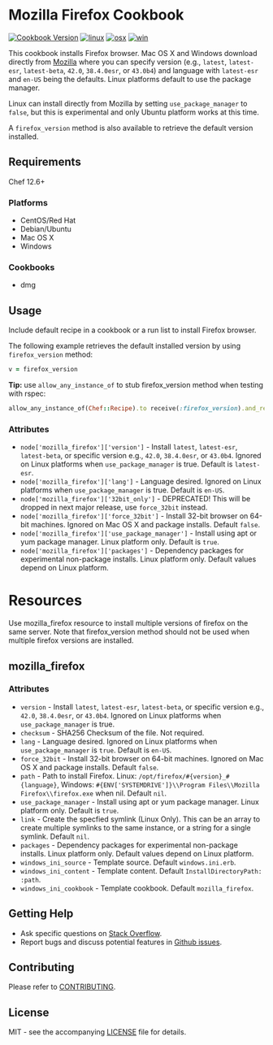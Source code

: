 # Mozilla Firefox Cookbook

[![Cookbook Version](http://img.shields.io/cookbook/v/mozilla_firefox.svg?style=flat-square)][cookbook]
[![linux](http://img.shields.io/travis/dhoer/chef-mozilla_firefox/master.svg?label=linux&style=flat-square)][linux]
[![osx](http://img.shields.io/travis/dhoer/chef-mozilla_firefox/macosx.svg?label=macosx&style=flat-square)][osx]
[![win](https://img.shields.io/appveyor/ci/dhoer/chef-mozilla-firefox/master.svg?label=windows&style=flat-square)][win]

[cookbook]: https://supermarket.chef.io/cookbooks/mozilla_firefox
[linux]: https://travis-ci.org/dhoer/chef-mozilla_firefox/branches
[osx]: https://travis-ci.org/dhoer/chef-mozilla_firefox/branches
[win]: https://ci.appveyor.com/project/dhoer/chef-mozilla-firefox 

This cookbook installs Firefox browser. Mac OS X and Windows download directly from 
[Mozilla](https://download-installer.cdn.mozilla.net/pub/firefox/releases/latest/README.txt) where you can specify 
version (e.g., `latest`, `latest-esr`, `latest-beta`, `42.0`, `38.4.0esr`, or `43.0b4`) and language with 
`latest-esr` and `en-US` being the defaults. Linux platforms default to use the package manager. 

Linux can install directly from Mozilla by setting `use_package_manager` to `false`, but this is experimental and
only Ubuntu platform works at this time. 
 
A `firefox_version` method is also available to retrieve the default version installed.

## Requirements

Chef 12.6+

### Platforms
* CentOS/Red Hat
* Debian/Ubuntu
* Mac OS X
* Windows

### Cookbooks
* dmg

## Usage

Include default recipe in a cookbook or a run list to install Firefox browser.

The following example retrieves the default installed version by using `firefox_version` method:

```ruby
v = firefox_version
```

**Tip:** use `allow_any_instance_of` to stub firefox_version method when testing with rspec:

```ruby
allow_any_instance_of(Chef::Recipe).to receive(:firefox_version).and_return('42.0')
```

### Attributes
* `node['mozilla_firefox']['version']` - Install `latest`, `latest-esr`, `latest-beta`, or specific version 
e.g., `42.0`, `38.4.0esr`, or `43.0b4`. Ignored on Linux platforms when `use_package_manager` is true. 
Default is `latest-esr`.
* `node['mozilla_firefox']['lang']` - Language desired. Ignored on Linux platforms when `use_package_manager` 
is true.  Default is `en-US`.
* `node['mozilla_firefox']['32bit_only']` - DEPRECATED! This will be dropped in next major release, use `force_32bit`
instead.
* `node['mozilla_firefox']['force_32bit']` - Install 32-bit browser on 64-bit machines. Ignored on Mac OS X and package 
installs. Default `false`.
* `node['mozilla_firefox']['use_package_manager']` - Install using apt or yum package manager. Linux platform only. 
Default is `true`.
* `node['mozilla_firefox']['packages']` - Dependency packages for experimental non-package installs. 
Linux platform only. Default values depend on Linux platform.


# Resources

Use mozilla_firefox resource to install multiple versions of firefox on the same server.  Note that firefox_version
method should not be used when multiple firefox versions are installed.

## mozilla_firefox

### Attributes
* `version` - Install `latest`, `latest-esr`, `latest-beta`, or specific version e.g., `42.0`, `38.4.0esr`, or `43.0b4`. 
Ignored on Linux platforms when `use_package_manager` is true. 
* `checksum` - SHA256 Checksum of the file. Not required.
* `lang` - Language desired. Ignored on Linux platforms when `use_package_manager` is `true`.  Default is `en-US`.
* `force_32bit` -  Install 32-bit browser on 64-bit machines. Ignored on Mac OS X and package installs. Default `false`.
* `path` - Path to install Firefox. Linux: `/opt/firefox/#{version}_#{language}`, Windows: 
`#{ENV['SYSTEMDRIVE']}\\Program Files\\Mozilla Firefox\\firefox.exe` when nil. Default `nil`.
* `use_package_manager` - Install using apt or yum package manager. Linux platform only. Default is `true`.
* `link` - Create the specfied symlink (Linux Only). This can be an array to create multiple symlinks to the same 
instance, or a string for a single symlink. Default `nil`.
* `packages` - Dependency packages for experimental non-package installs. Linux platform only. Default values depend 
on Linux platform.
* `windows_ini_source` - Template source. Default `windows.ini.erb`.
* `windows_ini_content` -  Template content. Default `InstallDirectoryPath: :path`.
* `windows_ini_cookbook` - Template cookbook. Default `mozilla_firefox`.

## Getting Help
* Ask specific questions on [Stack Overflow](http://stackoverflow.com/questions/tagged/chef+firefox).
* Report bugs and discuss potential features in [Github issues](https://github.com/dhoer/chef-mozilla_firefox/issues).

## Contributing

Please refer to [CONTRIBUTING](https://github.com/dhoer/chef-mozilla_firefox/blob/master/CONTRIBUTING.md).

## License

MIT - see the accompanying [LICENSE](https://github.com/dhoer/chef-mozilla_firefox/blob/master/LICENSE.md) 
file for details.
